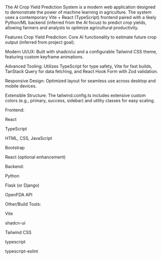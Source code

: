 The AI Crop Yield Prediction System is a modern web application designed to demonstrate the power of machine learning in agriculture. The system uses a contemporary Vite + React (TypeScript) frontend paired with a likely Python/ML backend (inferred from the AI focus) to predict crop yields, allowing farmers and analysts to optimize agricultural productivity.

Features
Crop Yield Prediction: Core AI functionality to estimate future crop output (inferred from project goal).

Modern UI/UX: Built with shadcn/ui and a configurable Tailwind CSS theme, featuring custom keyframe animations.

Advanced Tooling: Utilizes TypeScript for type safety, Vite for fast builds, TanStack Query for data fetching, and React Hook Form with Zod validation.

Responsive Design: Optimized layout for seamless use across desktop and mobile devices.

Extensible Structure: The tailwind.config.ts includes extensive custom colors (e.g., primary, success, sidebar) and utility classes for easy scaling.

Frontend:

React 

TypeScript 

HTML, CSS, JavaScript 

Bootstrap 

React (optional enhancement) 

Backend:

Python 

Flask (or Django) 

OpenFDA API 

Other/Build Tools:

Vite 

shadcn-ui 

Tailwind CSS 

typescript 

typescript-eslint
